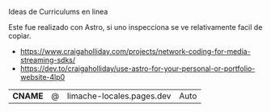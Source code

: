 Ideas de Curriculums en linea

Este fue realizado con Astro, si uno inspecciona se ve relativamente facil de copiar.

* https://www.craigaholliday.com/projects/network-coding-for-media-streaming-sdks/
* https://dev.to/craigaholliday/use-astro-for-your-personal-or-portfolio-website-4lp0

|   |   |   |   |
|---|---|---|---|
|**CNAME**|@|limache-locales.pages.dev|Auto|


